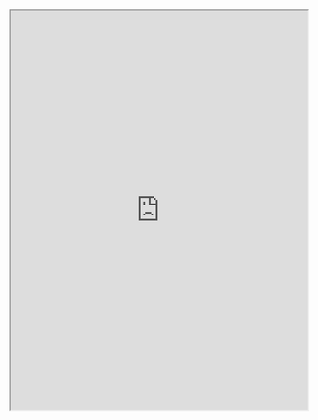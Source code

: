<iframe src="https://thunkable.site/w/RVsSR2UnE" height="700" width="520" title="Shroomy Web App"></iframe>
